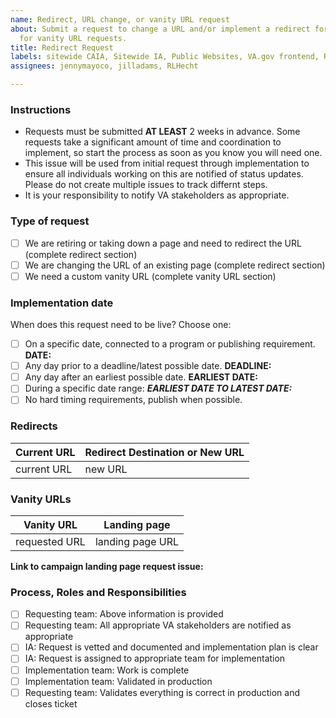 ```yaml
---
name: Redirect, URL change, or vanity URL request
about: Submit a request to change a URL and/or implement a redirect for a URL. Also
  for vanity URL requests.
title: Redirect Request
labels: sitewide CAIA, Sitewide IA, Public Websites, VA.gov frontend, Redirect request
assignees: jennymayoco, jilladams, RLHecht

---
```


### Instructions
- Requests must be submitted **AT LEAST** 2 weeks in advance.  Some requests take a significant amount of time and coordination to implement, so start the process as soon as you know you will need one. 
- This issue will be used from initial request through implementation to ensure all individuals working on this are notified of status updates.  Please do not create multiple issues to track differnt steps.
- It is your responsibility to notify VA stakeholders as appropriate.  


### Type of request
- [ ] We are retiring or taking down a page and need to redirect the URL (complete redirect section)
- [ ] We are changing the URL of an existing page (complete redirect section)
- [ ] We need a custom vanity URL (complete vanity URL section)

### Implementation date
When does this request need to be live?
Choose one:
- [ ] On a specific date, connected to a program or publishing requirement. **DATE:**
- [ ] Any day prior to a deadline/latest possible date. **DEADLINE:** 
- [ ] Any day after an earliest possible date. **EARLIEST DATE:**
- [ ] During a specific date range: ***EARLIEST DATE TO LATEST DATE:***
- [ ] No hard timing requirements, publish when possible.

### Redirects 
Current URL  |  Redirect Destination or New URL
---  |  ---
current URL | new URL

### Vanity URLs 
Vanity URL  |  Landing page
---  |  ---
requested URL | landing page URL

**Link to campaign landing page request issue:**


### Process, Roles and Responsibilities
- [ ] Requesting team: Above information is provided
- [ ] Requesting team: All appropriate VA stakeholders are notified as appropriate
- [ ] IA: Request is vetted and documented and implementation plan is clear 
- [ ] IA: Request is assigned to appropriate team for implementation 
- [ ] Implementation team: Work is complete
- [ ] Implementation team: Validated in production
- [ ] Requesting team: Validates everything is correct in production and closes ticket
